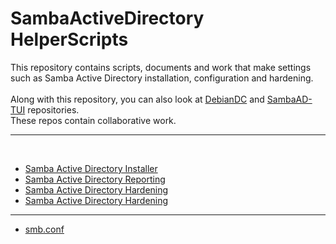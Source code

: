 # SambaActiveDirectory HelperScripts
This repository contains scripts, documents and work that make settings such as Samba Active Directory installation, configuration and hardening. <br>
<br>
Along with this repository, you can also look at [DebianDC](https://github.com/eesmer/DebianDC) and [SambaAD-TUI](https://github.com/eesmer/sambad-tui) repositories. <br>
These repos contain collaborative work. <br>

---

<br>

- [Samba Active Directory Installer](https://github.com/eesmer/SambaAD-HelperScripts/blob/master/pages/SambaActiveDirectory-Installer.md)
- [Samba Active Directory Reporting](https://github.com/eesmer/SambaAD-HelperScripts/blob/master/pages/SambaActiveDirectory-Reporting.md)
- [Samba Active Directory Hardening](https://github.com/eesmer/SambaAD-HelperScripts/blob/master/pages/SambaActiveDirectory-Hardening.md)
- [Samba Active Directory Hardening](https://github.com/eesmer/SambaAD-HelperScripts/blob/master/pages/SambaActiveDirectory-ADC-Joiner.md)

---

- [smb.conf ](https://github.com/eesmer/SambaAD-HelperScripts/blob/master/docs/notes-of-smb-conf.md)
